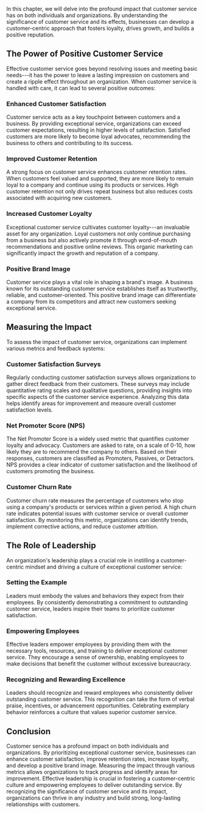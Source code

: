 
In this chapter, we will delve into the profound impact that customer service has on both individuals and organizations. By understanding the significance of customer service and its effects, businesses can develop a customer-centric approach that fosters loyalty, drives growth, and builds a positive reputation.

The Power of Positive Customer Service
--------------------------------------

Effective customer service goes beyond resolving issues and meeting basic needs---it has the power to leave a lasting impression on customers and create a ripple effect throughout an organization. When customer service is handled with care, it can lead to several positive outcomes:

### Enhanced Customer Satisfaction

Customer service acts as a key touchpoint between customers and a business. By providing exceptional service, organizations can exceed customer expectations, resulting in higher levels of satisfaction. Satisfied customers are more likely to become loyal advocates, recommending the business to others and contributing to its success.

### Improved Customer Retention

A strong focus on customer service enhances customer retention rates. When customers feel valued and supported, they are more likely to remain loyal to a company and continue using its products or services. High customer retention not only drives repeat business but also reduces costs associated with acquiring new customers.

### Increased Customer Loyalty

Exceptional customer service cultivates customer loyalty---an invaluable asset for any organization. Loyal customers not only continue purchasing from a business but also actively promote it through word-of-mouth recommendations and positive online reviews. This organic marketing can significantly impact the growth and reputation of a company.

### Positive Brand Image

Customer service plays a vital role in shaping a brand's image. A business known for its outstanding customer service establishes itself as trustworthy, reliable, and customer-oriented. This positive brand image can differentiate a company from its competitors and attract new customers seeking exceptional service.

Measuring the Impact
--------------------

To assess the impact of customer service, organizations can implement various metrics and feedback systems:

### Customer Satisfaction Surveys

Regularly conducting customer satisfaction surveys allows organizations to gather direct feedback from their customers. These surveys may include quantitative rating scales and qualitative questions, providing insights into specific aspects of the customer service experience. Analyzing this data helps identify areas for improvement and measure overall customer satisfaction levels.

### Net Promoter Score (NPS)

The Net Promoter Score is a widely used metric that quantifies customer loyalty and advocacy. Customers are asked to rate, on a scale of 0-10, how likely they are to recommend the company to others. Based on their responses, customers are classified as Promoters, Passives, or Detractors. NPS provides a clear indicator of customer satisfaction and the likelihood of customers promoting the business.

### Customer Churn Rate

Customer churn rate measures the percentage of customers who stop using a company's products or services within a given period. A high churn rate indicates potential issues with customer service or overall customer satisfaction. By monitoring this metric, organizations can identify trends, implement corrective actions, and reduce customer attrition.

The Role of Leadership
----------------------

An organization's leadership plays a crucial role in instilling a customer-centric mindset and driving a culture of exceptional customer service:

### Setting the Example

Leaders must embody the values and behaviors they expect from their employees. By consistently demonstrating a commitment to outstanding customer service, leaders inspire their teams to prioritize customer satisfaction.

### Empowering Employees

Effective leaders empower employees by providing them with the necessary tools, resources, and training to deliver exceptional customer service. They encourage a sense of ownership, enabling employees to make decisions that benefit the customer without excessive bureaucracy.

### Recognizing and Rewarding Excellence

Leaders should recognize and reward employees who consistently deliver outstanding customer service. This recognition can take the form of verbal praise, incentives, or advancement opportunities. Celebrating exemplary behavior reinforces a culture that values superior customer service.

Conclusion
----------

Customer service has a profound impact on both individuals and organizations. By prioritizing exceptional customer service, businesses can enhance customer satisfaction, improve retention rates, increase loyalty, and develop a positive brand image. Measuring the impact through various metrics allows organizations to track progress and identify areas for improvement. Effective leadership is crucial in fostering a customer-centric culture and empowering employees to deliver outstanding service. By recognizing the significance of customer service and its impact, organizations can thrive in any industry and build strong, long-lasting relationships with customers.
